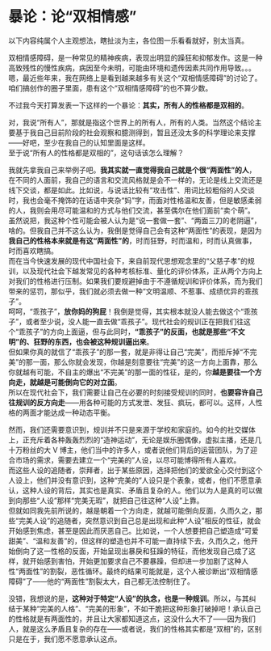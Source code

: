 # 暴论：论“双相情感”

<notice>以下内容纯属个人主观想法，瞎扯淡为主，各位图一乐看看就好，别太当真。</notice>

双相情感障碍，是一种常见的精神疾病，表现出明显的躁狂和抑郁发作。这是一种高致残性的慢性疾病，病因至今未明，可能由环境和遗传因素共同作用导致。。。<br>
嗯，最近些年来，我在网络上是看到越来越多有关这个“双相情感障碍”的讨论了。咱们搞创作的圈子里面，患有这个“双相情感障碍”的也不算少数。

不过我今天打算发表一下这样的一个暴论：**其实，所有人的性格都是双相的**。

对，我说“所有人”，那就是指这个世界上的所有人，所有的人类。当然这个结论主要基于我自己目前阶段的社会观察和臆测得到，暂且还没太多的科学理论来支撑——好吧，至少在我自己的认知里面是这样。<br>
至于说“所有人的性格都是双相的”，这句话该怎么理解？

我就先拿我自己来举例子吧。**我其实就一直觉得我自己就是个很“两面性”的人**，在不同的人面前，我自己的语言和交流风格就是会不一样的，无论是线上交流还是线下交谈，都是如此。比如说，与说话比较有“攻击性”、用词比较粗俗的人交谈时，我也会毫不掩饰的在话语中夹杂“妈”字，而面对性格温和友善，但是敏感柔弱的人，我则会用尽可能温和的方式与他们交流，甚至偶尔在他们面前“卖个萌”。<br>
虽然说把，我这种个性可能会被人认为是“说一套做一套”、“两面三刀的老阴逼”，啥的。但我自己并不这么认为，我倒是觉得自己会有这种“两面性”的表现，是因为**我自己的性格本来就是有这“两面性”的**，时而狂野，时而温和，时而认真做事，时而喜欢瞎搞。<br>
而在当今快速发展的现代中国社会下，来自前现代思想观念里的“父慈子孝”的规训，以及现代社会下越发常见的各种考核标准、量化的评价体系，正从两个方向上对我们的性格进行压制。如果我们要规避掉由于不遵循规训和评价体系，而为我们带来的惩罚，那似乎，我们就必须去做一种“文明温顺、不惹事、成绩优异的乖孩子”。<br>
呵呵，“乖孩子”，**放你妈的狗屁**！我倒是觉得，其实根本就没人能去做这个“乖孩子”，或者至少说，没人能一直去做“乖孩子”。现代社会的规训正在把我们往这个“乖孩子”的方向上面逼，但与此同时，**“乖孩子”的反面，也就是那些“不文明”的、狂野的东西，也会被这种规训逼出来**。<br>
但如果你真的就信了“乖孩子”的那一套，就是非得让自己“完美”，而拒斥掉“不完美”的那一面，那么你就会发现，你越是刻意要往“完美”的这一方向上面靠，那么你就越有可能，不自主的爆出“不完美”的那一面的性征，是的，你**越是要往一个方向走，就越是可能倒向它的对立面**。<br>
所以在现代社会下，我们需要让自己在必要的时刻接受规训的同时，**也要容许自己往规训的反方向走**——用各种可能的方式发泄、发狂、疯玩，都可以。这样，人性格的两面才能达成一种动态平衡。

然而，我们还需要意识到，规训并不只是来源于学校和家庭的。如今的社交媒体上，正充斥着各种轰轰烈烈的“造神运动”，无论是娱乐圈偶像，虚拟主播，还是几十万粉丝的大 V 博主，他们当中的许多人，或者说他们背后的运营团队，为了迎合市场的需求，需要去建立一个“完美的”人设，以尽可能博得所有人喜欢。<br>
而这些人设的追随者，崇拜者，出于某些原因，选择把他们的爱欲全心交付到这个人设上，他们并没有意识到，这种“完美的”人设只是个表象，或者，他们不愿意承认，这种人设的背后，其实也是真实、矛盾且复杂的人。他们以为人是真的可以做到向那些“人设”那样“完美无瑕”，就把自己往这种“人设”上靠。<br>
但就如同我先前所说的，越是朝着一个方向走，就越可能倒向反面，久而久之，那些“完美人设”的追随者，突然意识到自己总是出现和此种“人设”相反的性征，就会开始感到焦虑，甚至是因此而厌恶自己。比如说，一个人想要把自己塑造成“可爱甜美”、“温和友善”的，但这样的塑造也并不可能一直持续下去，久而久之，他开始倒向了这一性格的反面，开始呈现出暴戾和狂躁的特征，而他发现自己成了这样，就开始感到害怕，开始更加要求自己不要暴躁，但却进一步加剧了这种人性“两面性”的割裂，恶性循环。最终的结果可能就是，这个人被诊断出“双相情感障碍”了——他的“两面性”割裂太大，自己都无法控制住了。

没错，我想说的是，**这种对于特定“人设”的执念，也是一种规训**。所以，与其纠结于某种“完美的人格”、“完美的形象”，不如干脆把这种形象打破掉吧！承认自己的性格就是有两面性的，并且让大家都知道这点，这没什么大不了——因为我们人，就是这么矛盾且复杂的存在——或者说，我们的性格其实都是“双相”的，区别只是在于，我们愿不愿意承认这点。